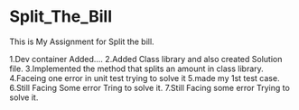 # Split_The_Bill
This is My Assignment for Split the bill.


1.Dev container Added....
2.Added Class library and also created Solution file.
3.Implemented the method that splits an amount in class library.
4.Faceing one error in unit test trying to solve it 
5.made my 1st test case.
6.Still Facing Some error Tring to solve it.
7.Still Facing some error Trying to solve it.
